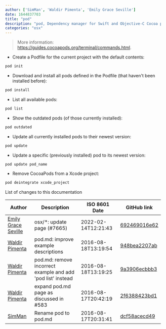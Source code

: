 ```yaml
---
author: ['SimMan', 'Waldir Pimenta', 'Emily Grace Seville']
date: 1644837703
title: "pod"
description: "pod, Dependency manager for Swift and Objective-C Cocoa projects."
categories: "osx"
---
```

> More information: <https://guides.cocoapods.org/terminal/commands.html>.

- Create a Podfile for the current project with the default contents:

```bash
pod init
```

- Download and install all pods defined in the Podfile (that haven't been installed before):

```bash
pod install
```

- List all available pods:

```bash
pod list
```

- Show the outdated pods (of those currently installed):

```bash
pod outdated
```

- Update all currently installed pods to their newest version:

```bash
pod update
```

- Update a specific (previously installed) pod to its newest version:

```bash
pod update pod_name
```

- Remove CocoaPods from a Xcode project:

```bash
pod deintegrate xcode_project
```
List of changes to this documentation


Author | Description | ISO 8601 Date | GitHub link
------|-----|-----|-----
[Emily Grace Seville](mailto:emilyseville7cf@gmail.com) | osx/*: update page (#7665) | 2022-02-14T12:21:43 | [692469016e62](https://github.com/tldr-pages/tldr/commit/692469016e62d4410ec92a8f29272e447046a0d2)
[Waldir Pimenta](mailto:waldyrious@gmail.com) | pod.md: improve example descriptions | 2016-08-18T13:19:54 | [948bea2207ab](https://github.com/tldr-pages/tldr/commit/948bea2207ab35773986a191811bb43a4cbaba82)
[Waldir Pimenta](mailto:waldyrious@gmail.com) | pod.md: remove incorrect example and add 'pod list' instead | 2016-08-18T13:19:25 | [9a3906ecbbb3](https://github.com/tldr-pages/tldr/commit/9a3906ecbbb32df787087dcb91198566d4d4ab55)
[Waldir Pimenta](mailto:waldyrious@gmail.com) | expand pod.md page as discussed in #583 | 2016-08-17T20:42:19 | [2f6388423bd1](https://github.com/tldr-pages/tldr/commit/2f6388423bd1004f906a6e9b09243331ad4e5399)
[SimMan](mailto:liwei0990@gmail.com) | Rename pod to pod.md | 2016-08-17T20:31:41 | [dcf58acecd49](https://github.com/tldr-pages/tldr/commit/dcf58acecd490b64a00e89cb6654474c564c5e96)

